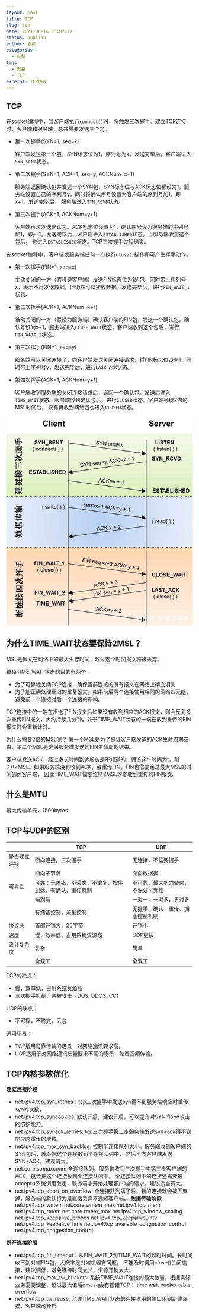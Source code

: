 ```yaml
---
layout: post
title: TCP
slug: tcp
date: 2021-06-16 15:07:17
status: publish
author: 君祁
categories:
  - 网络
tags:
  - 网络
  - TCP
excerpt: TCP协议
---
```


## TCP
在socket编程中，当客户端执行`connect()`时，将触发三次握手。建立TCP连接时，客户端和服务端，总共需要发送三个包。
* 第一次握手(SYN=1, seq=x)

  客户端发送第一个包，SYN标志位为1，序列号为x。发送完毕后，客户端进入`SYN_SENT`状态。
* 第二次握手(SYN=1, ACK=1, seq=y, ACKNum=x+1)

  服务端返回确认包并发送一个SYN包，SYN标志位与ACK标志位都设为1，服务端设置自己的序列号y，同时将确认序号设置为客户端的序列号加1，即x+1。发送完毕后，
服务端进入`SYN_RCVD`状态。
* 第三次握手(ACK=1, ACKNum=y+1)

  客户端再次发送确认包。ACK标志位设置为1，确认序号设为服务端的序列号加1，即y+1。发送完毕后，客户端进入`ESTABLISHED`状态。当服务端收到这个包后，
也进入`ESTABLISHED`状态。TCP三次握手过程结束。

在socket编程中，客户端或服务端任何一方执行`close()`操作即可产生挥手动作。
* 第一次挥手(FIN=1, seq=x)

  主动关闭的一方（假设是客户端）发送FIN标志位为1的包，同时带上序列号x，表示不再发送数据，但仍然可以接收数据。发送完毕后，进行`FIN_WAIT_1`状态。
* 第二次挥手(ACK=1, ACKNum=x+1)

  被动关闭的一方（假设为服务端）确认客户端的FIN包，发送一个确认包，确认号设为x+1，服务端进入`CLOSE_WAIT`状态，客户端收到这个包后，进行`FIN_WAIT_2`状态。
* 第三次挥手(FIN=1, seq=y)

  服务端可以关闭连接了，向客户端发送关闭连接请求，将FIN标志位设为1，同时带上序列号y，发送完毕后，进行`LASK_ACK`状态。
* 第四次挥手(ACK=1, ACKNum=y+1)

  客户端收到服务端的关闭连接请求后，返回一个确认包。发送后进入`TIME_WAIT`状态。服务端收到确认包后，进行`CLOSED`状态。客户端等待2倍的MSL时间后，
没有再收到网络包也进入`CLOSED`状态。

![](./images/tcp.jpg)

## 为什么TIME_WAIT状态要保持2MSL？
MSL是报文在网络中的最大生存时间，超过这个时间报文将被丢弃。

维持TIME_WAIT状态的目的有两个
* 为了可靠地关闭TCP连接，确保当前连接的所有报文在网络上彻底消失
* 为了能正确处理延迟的重复报文，如果前后两个连接使用相同的网络四元组，避免前一个连接对后一个连接的影响。

TCP连接中的一端在发送了FIN报文后如果没有收到相应的ACK报文，则会反复多次重传FIN报文，大约持续几分钟。处于TIME_WAIT状态的一端在收到重传的FIN报文时会重新计时。

为什么需要2倍的MSL呢？
第一个MSL是为了保证客户端发送的ACK生命周期结束，第二个MSL是确保服务端发送的FIN生命周期结束。

客户端发送ACK，经过多长时间到达服务是不知道的，假设这个时间为t，则0<t<MSL。如果服务端没有收到ACK，会重传FIN，FIN也需要经过最大MSL的时间到达客户端，
因此TIME_WAIT需要维持2MSL才能收到重传的FIN报文。

## 什么是MTU
最大传输单元，1500bytes

## TCP与UDP的区别

|    |  TCP  |  UDP   |
|--- | ---| --- |
| 是否建立连接   | 面向连接，三次握手| 无连接，不需要握手   |
|    | 面向字节流 | 面向数据报 | 
| 可靠性   | 可靠：无差错，不丢失，不重复，按序到达，有确认、重传机制   | 不可靠，最大努力交付，不保证可靠性 |
|    | 端到端 | 一对一，一对多，多对多 |
|    | 有拥塞控制，流量控制 | 无握手、确认、重传、拥塞控制机制 |
| 协议头   | 首部开销大，20字节| 开销小 |
| 速度  | 慢，效率低，占用系统资源高  | UDP更快 |
| 设计复杂度 | 复杂  | 简单 |
|     | 全双工 | 全双工 |

TCP的缺点：
* 慢，效率低，占用系统资源高
* 三次握手机制，易被攻击（DOS, DDOS, CC）

UDP的缺点：
* 不可靠，不稳定，丢包

适用场景：
* TCP适用可靠传输的场景，对网络通讯要求高。
* UDP适用于对网络通讯质量要求不高的场景，如音视频传输。

## TCP内核参数优化
**建立连接阶段**
* net.ipv4.tcp_syn_retries：tcp三次握手中发送syn得不到服务端响应时重传syn的次数。
* net.ipv4.tcp_syncookies: 默认开启，建议开启，可以提升对SYN flood攻击的防护能力。
* net.ipv4.tcp_synack_retries: tcp三次握手第二步服务端发送syn+ack得不到响应时重传的次数。
* net.ipv4.tcp_max_syn_backlog: 控制半连接队列大小。服务端收到客户端的SYN包后，就会把这个连接放到半连接队列中，
  然后再向客户端发送SYN+ACK。建议调大。
* net.core.somaxconn: 全连接队列。服务端收到三次握手中第三步客户端的ACK，就会把这个连接放到全连接队列中。
  全连接队列中的连接还需要被accept()系统调用取走，服务端才开始处理客户端的请求。建议适当调大。
* net.ipv4.tcp_abort_on_overflow: 全连接队列满了后，新的连接就会被丢弃掉，服务端的默认行为是直接丢弃不通知客户端。
**数据传输阶段**
net.ipv4.tcp_wmem
net.core.wmem_max
net.ipv4.tcp_mem
net.ipv4.tcp_rmem
net.core.rmem_max
net.ipv4.tcp_window_scaling
net.ipv4.tcp_keepalive_probes
net.ipv4.tcp_keepalive_intvl
net.ipv4.tcp_keepalive_time
net.ipv4.tcp_available_congestion_control
net.ipv4.tcp_congestion_control

**断开连接阶段**
* net.ipv4.tcp_fin_timeout：从FIN_WAIT_2到TIME_WAIT的超时时间。长时间收不到对端FIN包，大概率是对端机器有问题，
  不能及时调用close()关闭连接，建议调低，避免等待时间太长，资源开销太大。
* net.ipv4.tcp_max_tw_buckets: 系统TIME_WAIT连接的最大数量，根据实际业务需要调整，超过最大值后dmesg会有报错TCP：
  time wait bucket table overflow
* net.ipv4.tcp_tw_reuse: 允许TIME_WAIT状态的连接占用的端口用到新建连接，客户端可开启